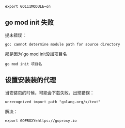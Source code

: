 `export GO111MODULE=on`

## go mod init 失败

提未错误：

```
go: cannot determine module path for source directory
```
那是因为`go mod init没加项目名

`go mod init 项目名`

## 设置安装装的代理

当安装包的时候，可能会下载失败，出现错误：

```
unrecognized import path "golang.org/x/text"
```

解决：

`export GOPROXY=https://goproxy.io`